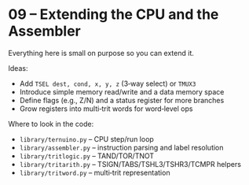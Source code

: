 # 09 – Extending the CPU and the Assembler

Everything here is small on purpose so you can extend it.

Ideas:
- Add `TSEL dest, cond, x, y, z` (3‑way select) or `TMUX3`
- Introduce simple memory read/write and a data memory space
- Define flags (e.g., Z/N) and a status register for more branches
- Grow registers into multi‑trit words for word‑level ops

Where to look in the code:
- `library/ternuino.py` – CPU step/run loop
- `library/assembler.py` – instruction parsing and label resolution
- `library/tritlogic.py` – TAND/TOR/TNOT
- `library/tritarith.py` – TSIGN/TABS/TSHL3/TSHR3/TCMPR helpers
- `library/tritword.py` – multi‑trit representation
